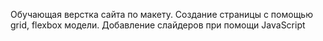 Обучающая верстка сайта по макету.
Создание страницы с помощью grid, flexbox модели.
Добавление слайдеров при помощи JavaScript
